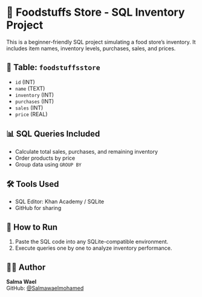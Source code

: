 # 🥫 Foodstuffs Store - SQL Inventory Project

This is a beginner-friendly SQL project simulating a food store’s inventory. It includes item names, inventory levels, purchases, sales, and prices.

## 📂 Table: `foodstuffsstore`
- `id` (INT)
- `name` (TEXT)
- `inventory` (INT)
- `purchases` (INT)
- `sales` (INT)
- `price` (REAL)

## 📊 SQL Queries Included
- Calculate total sales, purchases, and remaining inventory
- Order products by price
- Group data using `GROUP BY`

## 🛠 Tools Used
- SQL Editor: Khan Academy / SQLite
- GitHub for sharing

## 🚀 How to Run
1. Paste the SQL code into any SQLite-compatible environment.
2. Execute queries one by one to analyze inventory performance.

## 👩‍💻 Author
**Salma Wael**  
GitHub: [@Salmawaelmohamed](https://github.com/Salmawaelmohamed)
